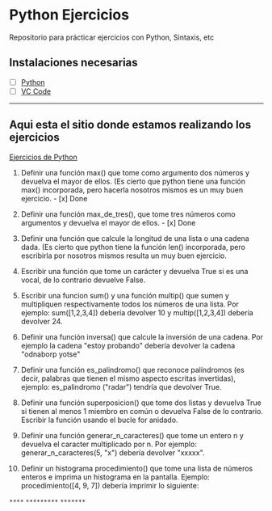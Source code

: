 # Python Ejercicios
Repositorio para prácticar ejercicios con Python, Sintaxis, etc

## Instalaciones necesarias

- [ ] [Python](https://www.python.org/downloads/)
- [ ] [VC Code](https://code.visualstudio.com/Download)

---
## Aqui esta el sitio donde estamos realizando los ejercicios
[Ejercicios de Python](http://www.pythondiario.com/2013/05/ejercicios-en-python-parte-1.html)

1. Definir una función max() que tome como argumento dos números y devuelva el mayor de ellos. (Es cierto que python tiene una función max() incorporada, pero hacerla nosotros mismos es un muy buen ejercicio. - [x] Done

2. Definir una función max_de_tres(), que tome tres números como argumentos y devuelva el mayor de ellos. - [x] Done

3. Definir una función que calcule la longitud de una lista o una cadena dada. (Es cierto que python tiene la función len() incorporada, pero escribirla por nosotros mismos resulta un muy buen ejercicio.

4. Escribir una función que tome un carácter y devuelva True si es una vocal, de lo contrario devuelve False.

5. Escribir una funcion sum() y una función multip() que sumen y multipliquen respectivamente todos los números de una lista. Por ejemplo: sum([1,2,3,4]) debería devolver 10 y multip([1,2,3,4]) debería devolver 24.

6. Definir una función inversa() que calcule la inversión de una cadena. Por ejemplo la cadena "estoy probando" debería devolver la cadena "odnaborp yotse"

7. Definir una función es_palindromo() que reconoce palíndromos (es decir, palabras que tienen el mismo aspecto escritas invertidas), ejemplo: es_palindromo ("radar") tendría que devolver True.

8. Definir una función superposicion() que tome dos listas y devuelva True si tienen al menos 1 miembro en común o devuelva False de lo contrario. Escribir la función usando el bucle for anidado.

9. Definir una función generar_n_caracteres() que tome un entero n y devuelva el caracter multiplicado por n. Por ejemplo: generar_n_caracteres(5, "x") debería devolver "xxxxx".

10. Definir un histograma procedimiento() que tome una lista de números enteros e imprima un histograma en la pantalla. Ejemplo: procedimiento([4, 9, 7]) debería imprimir lo siguiente:

`****`
`*********`
`*******`
